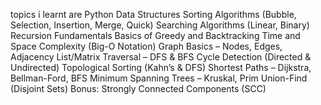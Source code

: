topics i learnt are 
Python Data Structures Sorting Algorithms (Bubble, Selection, Insertion, Merge, Quick) Searching Algorithms (Linear, Binary) Recursion Fundamentals Basics of Greedy and Backtracking Time and Space Complexity (Big-O Notation) Graph Basics – Nodes, Edges, Adjacency List/Matrix Traversal – DFS & BFS Cycle Detection (Directed & Undirected) Topological Sorting (Kahn’s & DFS) Shortest Paths – Dijkstra, Bellman-Ford, BFS Minimum Spanning Trees – Kruskal, Prim Union-Find (Disjoint Sets) Bonus: Strongly Connected Components (SCC)
